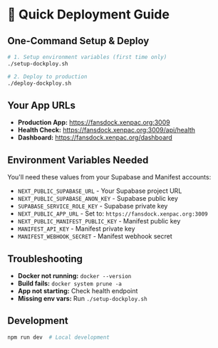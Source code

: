 # 🚀 Quick Deployment Guide

## One-Command Setup & Deploy

```bash
# 1. Setup environment variables (first time only)
./setup-dockploy.sh

# 2. Deploy to production
./deploy-dockploy.sh
```

## Your App URLs

- **Production App:** https://fansdock.xenpac.org:3009
- **Health Check:** https://fansdock.xenpac.org:3009/api/health
- **Dashboard:** https://fansdock.xenpac.org/dashboard

## Environment Variables Needed

You'll need these values from your Supabase and Manifest accounts:

- `NEXT_PUBLIC_SUPABASE_URL` - Your Supabase project URL
- `NEXT_PUBLIC_SUPABASE_ANON_KEY` - Supabase public key
- `SUPABASE_SERVICE_ROLE_KEY` - Supabase private key
- `NEXT_PUBLIC_APP_URL` - Set to: `https://fansdock.xenpac.org:3009`
- `NEXT_PUBLIC_MANIFEST_PUBLIC_KEY` - Manifest public key
- `MANIFEST_API_KEY` - Manifest private key
- `MANIFEST_WEBHOOK_SECRET` - Manifest webhook secret

## Troubleshooting

- **Docker not running:** `docker --version`
- **Build fails:** `docker system prune -a`
- **App not starting:** Check health endpoint
- **Missing env vars:** Run `./setup-dockploy.sh`

## Development

```bash
npm run dev  # Local development
``` 